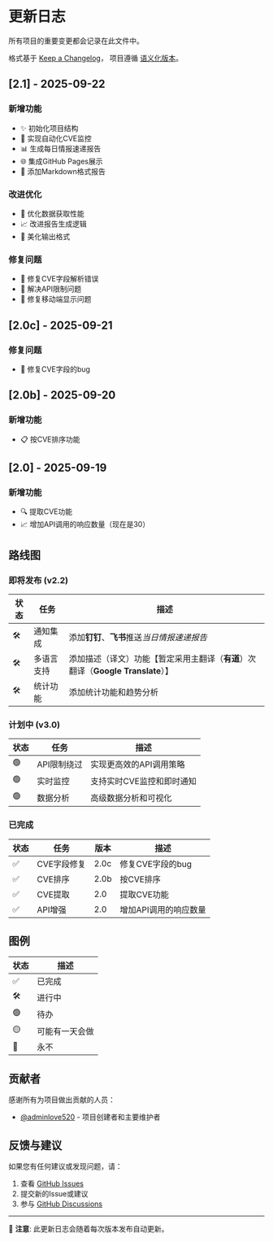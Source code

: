 # 更新日志

所有项目的重要变更都会记录在此文件中。

格式基于 [Keep a Changelog](http://keepachangelog.com/)，
项目遵循 [语义化版本](http://semver.org/)。

## [2.1] - 2025-09-22

### 新增功能
- ✨ 初始化项目结构
- 🔄 实现自动化CVE监控
- 📊 生成每日情报速递报告
- 🌐 集成GitHub Pages展示
- 📝 添加Markdown格式报告

### 改进优化
- 🚀 优化数据获取性能
- 📈 改进报告生成逻辑
- 🎨 美化输出格式

### 修复问题
- 🐛 修复CVE字段解析错误
- 🔧 解决API限制问题
- 📱 修复移动端显示问题

## [2.0c] - 2025-09-21

### 修复问题
- 🐛 修复CVE字段的bug

## [2.0b] - 2025-09-20

### 新增功能
- 📋 按CVE排序功能

## [2.0] - 2025-09-19

### 新增功能
- 🔍 提取CVE功能
- 📈 增加API调用的响应数量（现在是30）

## 路线图

### 即将发布 (v2.2)
| 状态 | 任务 | 描述 |
|---|---|---|
| 🛠 | 通知集成 | 添加**钉钉**、**飞书**推送*当日情报速递报告* |
| 🛠 | 多语言支持 | 添加描述（译文）功能【暂定采用主翻译（**有道**）次翻译（**Google Translate**）】 |
| 🛠 | 统计功能 | 添加统计功能和趋势分析 |

### 计划中 (v3.0)
| 状态 | 任务 | 描述 |
|---|---|---|
| 🟢 | API限制绕过 | 实现更高效的API调用策略 |
| 🟢 | 实时监控 | 支持实时CVE监控和即时通知 |
| 🟢 | 数据分析 | 高级数据分析和可视化 |

### 已完成
| 状态 | 任务 | 版本 | 描述 |
|---|---|---|---|
| ✅ | CVE字段修复 | 2.0c | 修复CVE字段的bug |
| ✅ | CVE排序 | 2.0b | 按CVE排序 |
| ✅ | CVE提取 | 2.0 | 提取CVE功能 |
| ✅ | API增强 | 2.0 | 增加API调用的响应数量 |

## 图例

| 状态 | 描述 |
|---|---|
| ✅ | 已完成 |
| 🛠 | 进行中 |
| 🟢 | 待办 |
| 🟡 | 可能有一天会做 |
| 🔴 | 永不 |

## 贡献者

感谢所有为项目做出贡献的人员：

- [@adminlove520](https://github.com/adminlove520) - 项目创建者和主要维护者

## 反馈与建议

如果您有任何建议或发现问题，请：

1. 查看 [GitHub Issues](https://github.com/adminlove520/github_cve_monitor/issues)
2. 提交新的Issue或建议
3. 参与 [GitHub Discussions](https://github.com/adminlove520/github_cve_monitor/discussions)

---

📝 **注意**: 此更新日志会随着每次版本发布自动更新。